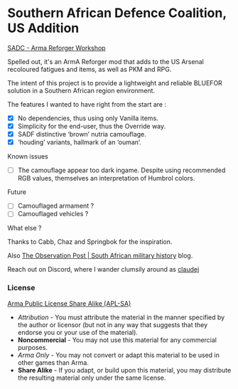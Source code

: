 # Southern African Defence Coalition, US Addition


[SADC - Arma Reforger Workshop](https://reforger.armaplatform.com/workshop/6286427A7FB715B5-SADC)

Spelled out, it's an ArmA Reforger mod that adds to the US Arsenal recoloured fatigues and items, as well as PKM and RPG.

The intent of this project is to provide a lightweight and reliable BLUEFOR solution in a Southern African region environment.

The features I wanted to have right from the start are :
- [x] No dependencies, thus using only Vanilla items.
- [x] Simplicity for the end-user, thus the Override way.
- [x] SADF distinctive ‘brown’ nutria camouflage.
- [x] ‘houding’ variants, hallmark of an ‘ouman’.

Known issues
- [ ] The camouflage appear too dark ingame. Despite using recommended RGB values, themselves an interpretation of Humbrol colors.


Future
- [ ] Camouflaged armament ?
- [ ] Camouflaged vehicles ?

What else ?

Thanks to Cabb, Chaz and Springbok for the inspiration.

Also [The Observation Post | South African military history](https://samilhistory.com/) blog.

Reach out on Discord, where I wander clumsily around as [claudej](https://discord.com/users/297081142849568771)



### License
[Arma Public License Share Alike (APL-SA)](https://www.bohemia.net/community/licenses/arma-public-license-share-alike)
- _Attribution_ - You must attribute the material in the manner specified by the author or licensor (but not in any way that suggests that they endorse you or your use of the material).
- **Noncommercial** - You may not use this material for any commercial purposes.
- _Arma Only_ - You may not convert or adapt this material to be used in other games than Arma.
- **Share Alike** - If you adapt, or build upon this material, you may distribute the resulting material only under the same license.
